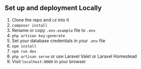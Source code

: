## Set up and deployment Locally

1. Clone the repo and `cd` into it
1. `composer install`
1. Rename or copy `.env.example` file to `.env`
1. `php artisan key:generate`
1. Set your database credentials in your `.env` file
1. `npm install`
1. `npm run dev`
1. `php artisan serve` or use Laravel Valet or Laravel Homestead
1. Visit `localhost:8000` in your browser
